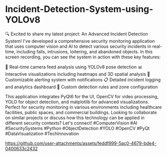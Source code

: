 # Incident-Detection-System-using-YOLOv8

🔍 Excited to share my latest project: An Advanced Incident Detection System!
I've developed a comprehensive security monitoring application that uses computer vision and AI to detect various security incidents in real-time, including falls, intrusions, loitering, and abandoned objects.
In this screen recording, you can see the system in action with these key features:

🎥 Real-time camera feed analysis using YOLOv8 pose detection
📊 Interactive visualizations including heatmaps and 3D spatial analysis
📱 Customizable alerting system with notifications
📋 Detailed incident logging and analytics dashboard
🔧 Custom detection rules and zone configuration

This application integrates PyQt6 for the UI, OpenCV for video processing, YOLO for object detection, and matplotlib for advanced visualizations. Perfect for security monitoring in various environments including healthcare facilities, public spaces, and commercial buildings.
Looking to collaborate on similar projects or discuss how this technology can be applied in different security contexts? Let's connect!
#ComputerVision #AI #SecuritySystems #Python #ObjectDetection #YOLO #OpenCV #PyQt #DataVisualization #TechInnovation

https://github.com/user-attachments/assets/feddf999-5ac0-4679-bde4-0400633c2432

